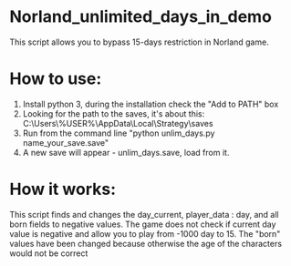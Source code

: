# Norland_unlimited_days_in_demo
This script allows you to bypass 15-days restriction in Norland game.
# How to use:
1) Install python 3, during the installation check the "Add to PATH" box
2) Looking for the path to the saves, it's about this:
C:\Users\\%USER%\\AppData\Local\Strategy\saves
4) Run from the command line "python unlim_days.py name_your_save.save"
5) A new save will appear - unlim_days.save, load from it.
# How it works:
This script finds and changes the day_current, player_data : day, and all born fields to negative values.
The game does not check if current day value is negative and allow you to play from -1000 day to 15.
The "born" values have been changed because otherwise the age of the characters would not be correct
